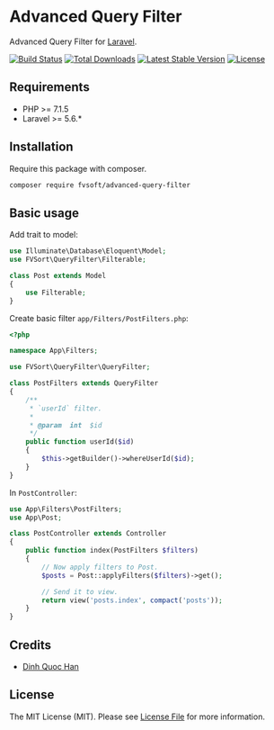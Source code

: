 # Advanced Query Filter

Advanced Query Filter for [Laravel](https://laravel.com/).

[![Build Status](https://api.travis-ci.org/fvsoft/advanced-query-filter.svg)](https://travis-ci.org/fvsoft/advanced-query-filter)
[![Total Downloads](https://poser.pugx.org/fvsoft/advanced-query-filter/d/total.svg)](https://packagist.org/packages/fvsoft/advanced-query-filter)
[![Latest Stable Version](https://poser.pugx.org/fvsoft/advanced-query-filter/v/stable.svg)](https://packagist.org/packages/fvsoft/advanced-query-filter)
[![License](https://poser.pugx.org/fvsoft/advanced-query-filter/license.svg)](https://packagist.org/packages/fvsoft/advanced-query-filter)

## Requirements

- PHP >= 7.1.5
- Laravel >= 5.6.*

## Installation

Require this package with composer.

```bash
composer require fvsoft/advanced-query-filter
```

## Basic usage

Add trait to model:

```php
use Illuminate\Database\Eloquent\Model;
use FVSort\QueryFilter\Filterable;

class Post extends Model
{
    use Filterable;
}
```

Create basic filter `app/Filters/PostFilters.php`:

```php
<?php

namespace App\Filters;

use FVSort\QueryFilter\QueryFilter;

class PostFilters extends QueryFilter
{
    /**
     * `userId` filter.
     *
     * @param  int  $id
     */
    public function userId($id)
    {
        $this->getBuilder()->whereUserId($id);
    }
}
```

In `PostController`:

```php
use App\Filters\PostFilters;
use App\Post;

class PostController extends Controller
{
    public function index(PostFilters $filters)
    {
        // Now apply filters to Post.
        $posts = Post::applyFilters($filters)->get();

        // Send it to view.
        return view('posts.index', compact('posts'));
    }
}
```

## Credits

- [Dinh Quoc Han](https://github.com/dinhquochan)

## License

The MIT License (MIT). Please see [License File](LICENSE.md) for more information.
